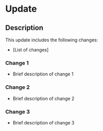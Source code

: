 # Update

## Description
This update includes the following changes:
- [List of changes]

### Change 1
- Brief description of change 1

### Change 2
- Brief description of change 2

### Change 3
- Brief description of change 3